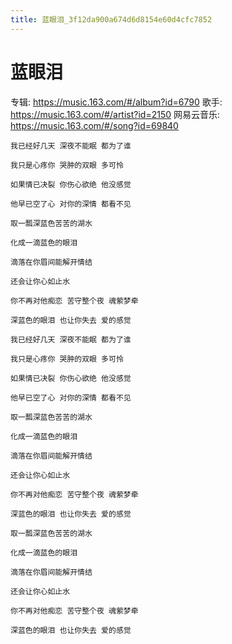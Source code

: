 ```yaml
---
title: 蓝眼泪_3f12da900a674d6d8154e60d4cfc7852
---
```


# 蓝眼泪

专辑: https://music.163.com/#/album?id=6790
歌手: https://music.163.com/#/artist?id=2150
网易云音乐: https://music.163.com/#/song?id=69840

```
我已经好几天 深夜不能眠 都为了谁

我只是心疼你 哭肿的双眼 多可怜

如果情已决裂 你伤心欲绝 他没感觉

他早已空了心 对你的深情 都看不见

取一瓢深蓝色苦苦的湖水

化成一滴蓝色的眼泪

滴落在你眉间能解开情结

还会让你心如止水

你不再对他痴恋 苦守整个夜 魂萦梦牵

深蓝色的眼泪 也让你失去 爱的感觉

我已经好几天 深夜不能眠 都为了谁

我只是心疼你 哭肿的双眼 多可怜

如果情已决裂 你伤心欲绝 他没感觉

他早已空了心 对你的深情 都看不见

取一瓢深蓝色苦苦的湖水

化成一滴蓝色的眼泪

滴落在你眉间能解开情结

还会让你心如止水

你不再对他痴恋 苦守整个夜 魂萦梦牵

深蓝色的眼泪 也让你失去 爱的感觉

取一瓢深蓝色苦苦的湖水

化成一滴蓝色的眼泪

滴落在你眉间能解开情结

还会让你心如止水

你不再对他痴恋 苦守整个夜 魂萦梦牵

深蓝色的眼泪 也让你失去 爱的感觉
```